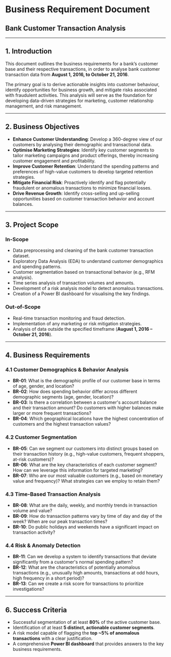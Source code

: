 # Business Requirement Document  
## Bank Customer Transaction Analysis  

---

## 1. Introduction  
This document outlines the business requirements for a bank’s customer base and their respective transactions, in order to analyse bank customer transaction data from **August 1, 2016, to October 21, 2016**.  

The primary goal is to derive actionable insights into customer behaviour, identify opportunities for business growth, and mitigate risks associated with fraudulent activities. This analysis will serve as the foundation for developing data-driven strategies for marketing, customer relationship management, and risk management.  

---

## 2. Business Objectives  
- **Enhance Customer Understanding**: Develop a 360-degree view of our customers by analysing their demographic and transactional data.  
- **Optimise Marketing Strategies**: Identify key customer segments to tailor marketing campaigns and product offerings, thereby increasing customer engagement and profitability.  
- **Improve Customer Retention**: Understand the spending patterns and preferences of high-value customers to develop targeted retention strategies.  
- **Mitigate Financial Risk**: Proactively identify and flag potentially fraudulent or anomalous transactions to minimize financial losses.  
- **Drive Revenue Growth**: Identify cross-selling and up-selling opportunities based on customer transaction behavior and account balances.  

---

## 3. Project Scope  

### In-Scope  
- Data preprocessing and cleaning of the bank customer transaction dataset.  
- Exploratory Data Analysis (EDA) to understand customer demographics and spending patterns.  
- Customer segmentation based on transactional behavior (e.g., RFM analysis).  
- Time series analysis of transaction volumes and amounts.  
- Development of a risk analysis model to detect anomalous transactions.  
- Creation of a Power BI dashboard for visualising the key findings.  

### Out-of-Scope  
- Real-time transaction monitoring and fraud detection.  
- Implementation of any marketing or risk mitigation strategies.  
- Analysis of data outside the specified timeframe (**August 1, 2016 – October 21, 2016**).  

---

## 4. Business Requirements  

### 4.1 Customer Demographics & Behavior Analysis  
- **BR-01**: What is the demographic profile of our customer base in terms of age, gender, and location?  
- **BR-02**: How does spending behavior differ across different demographic segments (age, gender, location)?  
- **BR-03**: Is there a correlation between a customer's account balance and their transaction amount? Do customers with higher balances make larger or more frequent transactions?  
- **BR-04**: Which geographical locations have the highest concentration of customers and the highest transaction values?  

### 4.2 Customer Segmentation  
- **BR-05**: Can we segment our customers into distinct groups based on their transaction history (e.g., high-value customers, frequent shoppers, at-risk customers)?  
- **BR-06**: What are the key characteristics of each customer segment? How can we leverage this information for targeted marketing?  
- **BR-07**: Who are our most valuable customers (e.g., based on monetary value and frequency)? What strategies can we employ to retain them?  

### 4.3 Time-Based Transaction Analysis  
- **BR-08**: What are the daily, weekly, and monthly trends in transaction volume and value?  
- **BR-09**: How do transaction patterns vary by time of day and day of the week? When are our peak transaction times?  
- **BR-10**: Do public holidays and weekends have a significant impact on transaction activity?  

### 4.4 Risk & Anomaly Detection  
- **BR-11**: Can we develop a system to identify transactions that deviate significantly from a customer's normal spending pattern?  
- **BR-12**: What are the characteristics of potentially anomalous transactions (e.g., unusually high amounts, transactions at odd hours, high frequency in a short period)?  
- **BR-13**: Can we create a risk score for transactions to prioritize investigations?  

---

## 6. Success Criteria  
- Successful segmentation of at least **80%** of the active customer base.  
- Identification of at least **5 distinct, actionable customer segments**.  
- A risk model capable of flagging the **top ~5% of anomalous transactions** with a clear justification.  
- A comprehensive **Power BI dashboard** that provides answers to the key business requirements.  